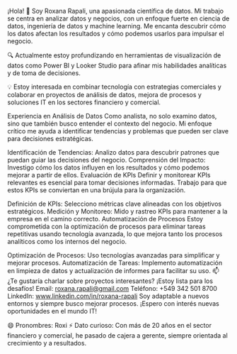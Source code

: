 ¡Hola! 👋 Soy Roxana Rapali, una apasionada científica de datos. Mi trabajo se centra en analizar datos y negocios, con un enfoque fuerte en ciencia de datos, ingeniería de datos y machine learning. Me encanta descubrir cómo los datos afectan los resultados y cómo podemos usarlos para impulsar el negocio.

🔍 Actualmente estoy profundizando en herramientas de visualización de datos como Power BI y Looker Studio para afinar mis habilidades analíticas y de toma de decisiones.

💡 Estoy interesada en combinar tecnología con estrategias comerciales y colaborar en proyectos de análisis de datos, mejora de procesos y soluciones IT en los sectores financiero y comercial.

Experiencia en Análisis de Datos
Como analista, no solo examino datos, sino que también busco entender el contexto del negocio. Mi enfoque crítico me ayuda a identificar tendencias y problemas que pueden ser clave para decisiones estratégicas.

Identificación de Tendencias: Analizo datos para descubrir patrones que puedan guiar las decisiones del negocio.
Comprensión del Impacto: Investigo cómo los datos influyen en los resultados y cómo podemos mejorar a partir de ellos.
Evaluación de KPIs
Definir y monitorear KPIs relevantes es esencial para tomar decisiones informadas. Trabajo para que estos KPIs se conviertan en una brújula para la organización.

Definición de KPIs: Selecciono métricas clave alineadas con los objetivos estratégicos.
Medición y Monitoreo: Mido y rastreo KPIs para mantener a la empresa en el camino correcto.
Automatización de Procesos
Estoy comprometida con la optimización de procesos para eliminar tareas repetitivas usando tecnología avanzada, lo que mejora tanto los procesos analíticos como los internos del negocio.

Optimización de Procesos: Uso tecnologías avanzadas para simplificar y mejorar procesos.
Automatización de Tareas: Implemento automatización en limpieza de datos y actualización de informes para facilitar su uso.
📫 ¿Te gustaría charlar sobre proyectos interesantes? ¡Estoy lista para los desafíos!
Email: roxana.rapali@gmail.com
Teléfono: +549 342 501 8700
LinkedIn: www.linkedin.com/in/roxana-rapali
Soy adaptable a nuevos entornos y siempre busco mejorar procesos. ¡Espero con interés nuevas oportunidades en el mundo IT!

😄 Pronombres: Roxi
⚡ Dato curioso: Con más de 20 años en el sector financiero y comercial, he pasado de cajera a gerente, siempre orientada al crecimiento y a resultados.
